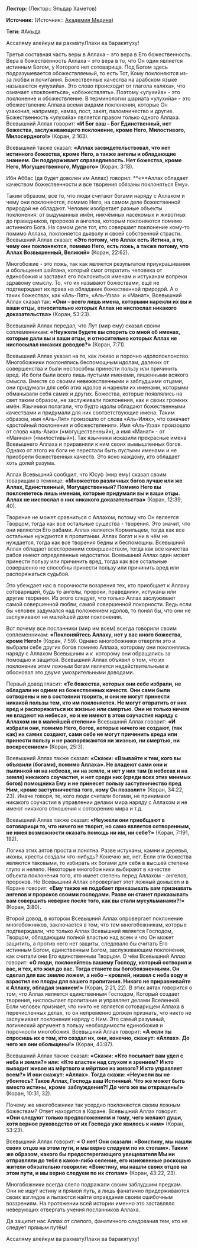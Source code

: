 **Лектор:** (Лектор:: Эльдар Хаметов)

**Источник:** (Источник:: [Академия Медина](https://web.medinaschool.org/school/))

**Теги:** #Акыда

Ассаляму алейкум ва рахматуЛлахи ва баракятуху!


Третья составная часть веры в Аллаха – это вера в Его божественность. Вера в божественность Аллаха – это вера в то, что Он один является истинным Богом, у Которого нет сотоварища. Под Богом здесь подразумевается обожествляемый, то есть Тот, Кому поклоняются из-за любви и почитания. Божественные качества на арабском языке называются «улухийа». Это слово происходит от глагола «аляха», что означает «поклоняться», «обожествлять». Поэтому «улухийа» - это поклонение и обожествление. В терминологии шариата «улухийа» - это обожествление Аллаха всеми видами поклонения, которые Он узаконил, например, намаз, пост, закят, паломничество и другие. Божественность «улухийа» является правом только одного Аллаха. Всевышний Аллах говорит: **«И Бог ваш – Бог Единственный, нет божества, заслуживающего поклонение, кроме Него, Милостивого, Милосердного!»** (Коран, 2:163).


Всевышний также сказал: **«Аллах засвидетельствовал, что нет истинного божества, кроме Него, а также ангелы и обладающие знанием. Он поддерживает справедливость. Нет божества, кроме Него, Могущественного, Мудрого»** (Коран, 3:18).


Ибн Аббас (да будет доволен им Аллах) говорил: **«**Аллах обладает качеством божественности и все творения обязаны поклоняться Ему».


Таким образом, все то, что люди считают богами наряду с Аллахом и чему они поклоняются, помимо Него, на самом деле божественной природой не обладают. Человек изобретает разные объекты поклонения: от выдуманных имён, никчёмных насекомых и животных до праведников, пророков и ангелов, которым поклоняются помимо истинного Бога. На самом деле тот, кто совершает поклонение кому-то помимо Аллаха, поклоняется дьяволу и своей собственной страсти. Всевышний Аллах сказал: **«Это потому, что Аллах есть Истина, а то, чему они поклоняются, помимо Него, есть ложь, а также потому, что Аллах Возвышенный, Великий»** (Коран, 22:62).


Многобожие - это ложь, так как является результатом приукрашивания и обольщения шайтана, который смог отвратить человека от единобожия и заставил его поклониться именам и истуканам вопреки здравому смыслу. То, что их называют божествами, ещё не подтверждает их права на обладание божественной природой. А о таких божествах, как «Аль-Лят», «Аль-Узза»  и «Манат», Всевышний Аллах сказал так: **«Они – всего лишь имена, которыми нарекли их вы и ваши отцы, относительно которых Аллах не ниспослал никакого доказательства»** (Коран, 53:23).


Всевышний Аллах передал, что Лут (мир ему) сказал своим соплеменникам: **«Неужели будете вы спорить со мной об именах, которые дали вы и ваши отцы, и относительно которых Аллах не ниспосылал никаких доводов?»** (Коран, 7:71).


Всевышний Аллах указал на то, как лживо и порочно идолопоклонство. Многобожники поклонялись беспомощным идолам, далеких от совершенства и были неспособны принести пользу или причинить вред. Их боги были всего лишь пустыми именами, лишенными всякого смысла. Вместе со своими невежественными и заблудшими отцами, они придумали для себя этих идолов и нарекли их именами, которыми обманывали себя самих и других. Божества, которые появлялись на свет таким образом, не заслуживали поклонения, как и своих громких имён. Язычники полагали, что будто идолы обладают божественными качествами и придумали для них соответствующие имена. Таким образом, имя «Аль-Лят» произошло от слова «Аль-Илях», что означает «достойный поклонения и обожествления». Имя «Аль-Узза» произошло от слова «аль-Азиз» («могущественный»), а имя «Манат» - от  «Маннан» («милостивый»). Так язычники исказили прекрасные имена Всевышнего Аллаха и приравняли к ним своих вымышленных богов. Однако от этого их боги не перестали быть пустыми именами и не приобрели божественных качеств. Это ясно каждому, кто обладает хоть долей разума.


Аллах Всевышний сообщил, что Юсуф (мир ему) сказал своим товарищам в темнице: **«Множество различных богов лучше или же Аллах, Единственный, Могущественный? Помимо Него вы поклоняетесь лишь именам, которые придумали вы и ваши отцы. Аллах не ниспослал о них никакого доказательства»** (Коран, 12:39, 40).


Творение не может сравниться с Аллахом, потому что Он является Творцом, тогда как все остальные существа - творения. Это значит, что они являются Его рабами. Аллах является Кормильцем, тогда как все остальные нуждаются в пропитании. Аллах богат и ни в чём не нуждается, тогда как все творения бедны и беспомощны. Всевышний Аллах обладает всесторонним совершенством, тогда как все качества рабов имеют определенные недостатки. Всевышний Аллах один может принести пользу или причинить вред, тогда как все остальные совершенно не способны принести пользу или причинить вред или распоряжаться судьбой.


Это убеждает нас в порочности воззрения тех, кто приобщает к Аллаху сотоварищей, будь то ангелы, пророки, праведники, истуканы или другие творения. Из этого следует, что только Аллах заслуживает самой совершенной любви, самой совершенной покорности. Ведь если бы человек задумался над положением идолов, то понял бы, что они не заслуживают ни малейшей доли поклонения.


Вот почему все посланники (мир им всем) всегда говорили своим соплеменникам: **«Поклоняйтесь Аллаху, нет у вас иного божества, кроме Него!»** (Коран, 7:59). Однако многобожники отвергли это и выбрали себе других богов помимо Аллаха, которому они поклонялись наряду с Аллахом Всевышним и к  которому они обращались за помощью и защитой. Всевышний Аллах объявил о том, что их поклонение этим ложным богам является недействительным и обосновал это двумя умозрительными доводами.


Первый довод гласит: **«Те божества, которых они себе избрали, не обладали ни одним из божественных качеств. Они сами были сотворены и не в состоянии творить, и они не могут принести никакой пользы тем, кто им поклоняется. Не могут отвратить от них вред и распоряжаться их жизнью или смертью. Они не только ничем не владеют на небесах, но и не имеют в этом соучастия наряду с Аллахом ни в малейшей степени»** Всевышний Аллах говорит: **«И избрали они, помимо Него, богов, которые ничего не создают, (так как) их самих создают, сами себе не могут причинить вреда или принести пользу и не распоряжаются ни жизнью, ни смертью, ни воскресением»** (Коран, 25:3).


Всевышний Аллах также сказал: **«Скажи: «Взывайте к тем, кого вы объявили (богами), помимо Аллаха». Не владеют сами они и пылинкой ни на небесах, ни на земле, и нет у них там (в небесах и на земле) никакого соучастия, и нет среди них (среди всех этих мнимых богов) помощника Ему и не принесет пользу заступничество пред Ним, кроме заступничества того, кому Он позволит»** (Коран, 34:22, 23). Иначе говоря, те, кого люди считали богами, не принимают никакого соучастия в управлении делами мира наряду с Аллахом и не имеют никакого отношения к сотворению мира и т.д.


Всевышний Аллах также сказал: **«Неужели они приобщают в сотоварищи то, что ничего не творит, но само является сотворенным, не имея возможности оказать помощь ни им, ни себе?»** (Коран, 7:191, 192).


Логика этих аятов проста и понятна. Разве истуканы, камни и деревья, иконы, кресты создали что-нибудь? Конечно же, нет. Если эти божества являются таковыми, то избирать их богами для себя в высшей степени глупо и нелепо. Некоторые многобожники выбирают в качестве объекта поклонения того, кто имеет степень перед Аллахом - ангелов, пророков. Но Всевышний Аллах опровергает этот ложный домысел и в Коране говорит: **«Ему также не подобает приказывать вам признавать ангелов и пророков своими господами. Разве он станет приказывать вам совершить неверие после того, как вы стали мусульманами?!»** (Коран, 3:80).


Второй довод, в котором Всевышний Аллах опровергает поклонение многобожников, заключается в том, что тем многобожникам, которые подтверждали, что только Аллах Всевышний является Господом, Творцом, обладающим полной властью над всем и что Он может защитить, а против него нет защиты, следовало бы считать Его истинным Богом, единственным Богом, заслуживающим поклонения, как считали они Его единственным Творцом. О чём Всевышний Аллах говорит: **«О люди, поклоняйтесь вашему Господу, который сотворил и вас, и тех, кто жил до вас. Тогда станете вы богобоязненными. Он сделал для вас землю ложем, а небо – кровлей, низвел с неба воду и взрастил ею плоды для вашего пропитания. Никого не приравнивайте к Аллаху, обладая знанием!»** (Коран, 2:21, 22). В этих аятах говорится о том, что Аллах является единственным Господом, Который создает творения, ниспосылает пропитание и управляет делами Вселенной. Если человек признает, что никто не является сотоварищем Аллаха в перечисленных делах, то он непременно должен признать, что никто не заслуживает поклонения наряду с Ним. Это самый разумный, логический аргумент в пользу необходимости единобожия и порочности многобожия. Всевышний Аллах говорит: **«А если ты спросишь их о том, кто создал их, они, конечно, скажут: «Аллах». До чего же они обольщены!»** (Коран, 43:87).


Всевышний Аллах также сказал: **«Скажи: «Кто посылает вам удел с неба и земли?» или: «Кто властен над слухом и зрением? И кто выводит живое из мёртвого и мёртвое из живого? И кто управляет всем?» И они скажут: «Аллах». Тогда скажи: «Неужели вы не убоитесь? Таков Аллах, Господь ваш Истинный. Что же может быть вместо истины, кроме  заблуждения?! До чего же вы отвращены!»** (Коран, 10:31, 32).


Почему же многобожники так усердно поклоняются своим ложным божествам? Ответ находится в Коране. Всевышний Аллах говорит: **«Они следуют только предположениям и тому, чего желают души, хотя верное руководство от их Господа уже явилось к ним»** (Коран, 53:23).


Всевышний Аллах говорит: **« О нет! Они сказали: «Воистину, мы нашли своих отцов на этом пути, и мы верно следуем по их стопам». Таким же образом, какого бы предостерегающего увещевателя Мы ни отправляли до тебя в какое-либо селение, его изнеженные роскошью жители обязательно говорили: «Воистину, мы нашли своих отцов на этом пути, и мы верно следуем по их стопам»** (Коран, 43:22, 23).


Многобожники всегда слепо подражали своим заблудшим предкам. Они не ищут истину и прямой путь, а лишь фанатично придерживаются своих взглядов и пытаются найти оправдания своим ошибочным воззрениям. На протяжении всей истории именно это заставляло неверующих отвергать учения посланников Аллаха.


Да защитит нас Аллах от слепого, фанатичного следования тем, кто не следует прямым путём!


Ассаляму алейкум ва рахматуЛлахи ва баракятуху!

